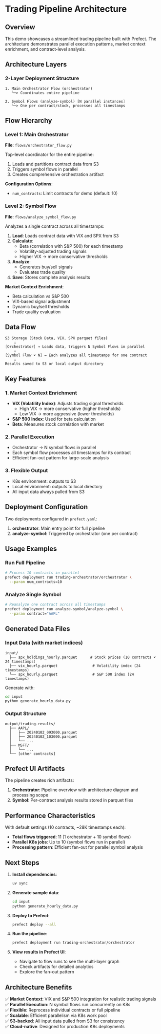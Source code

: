 # Trading Pipeline Architecture

## Overview

This demo showcases a streamlined trading pipeline built with Prefect. The architecture demonstrates parallel execution patterns, market context enrichment, and contract-level analysis.

## Architecture Layers

### 2-Layer Deployment Structure

```
1. Main Orchestrator Flow (orchestrator)
   └─> Coordinates entire pipeline
   
2. Symbol Flows (analyze-symbol) [N parallel instances]
   └─> One per contract/stock, processes all timestamps
```

## Flow Hierarchy

### Level 1: Main Orchestrator
**File**: `flows/orchestrator_flow.py`

Top-level coordinator for the entire pipeline:
1. Loads and partitions contract data from S3
2. Triggers symbol flows in parallel
3. Creates comprehensive orchestration artifact

**Configuration Options**:
- `num_contracts`: Limit contracts for demo (default: 10)

### Level 2: Symbol Flow
**File**: `flows/analyze_symbol_flow.py`

Analyzes a single contract across all timestamps:
1. **Load**: Loads contract data with VIX and SPX from S3
2. **Calculate**: 
   - Beta (correlation with S&P 500) for each timestamp
   - Volatility-adjusted trading signals
   - Higher VIX → more conservative thresholds
3. **Analyze**: 
   - Generates buy/sell signals
   - Evaluates trade quality
4. **Save**: Stores complete analysis results

**Market Context Enrichment**:
- Beta calculation vs S&P 500
- VIX-based signal adjustment
- Dynamic buy/sell thresholds
- Trade quality evaluation

## Data Flow

```
S3 Storage (Stock Data, VIX, SPX parquet files)
    ↓
[Orchestrator] → Loads data, triggers N Symbol Flows in parallel
    ↓
[Symbol Flow × N] → Each analyzes all timestamps for one contract
    ↓
Results saved to S3 or local output directory
```

## Key Features

### 1. Market Context Enrichment
- **VIX (Volatility Index)**: Adjusts trading signal thresholds
  - High VIX → more conservative (higher thresholds)
  - Low VIX → more aggressive (lower thresholds)
- **S&P 500 Index**: Used for beta calculation
- **Beta**: Measures stock correlation with market

### 2. Parallel Execution
- Orchestrator → N symbol flows in parallel
- Each symbol flow processes all timestamps for its contract
- Efficient fan-out pattern for large-scale analysis

### 3. Flexible Output
- K8s environment: outputs to S3
- Local environment: outputs to local directory
- All input data always pulled from S3

## Deployment Configuration

Two deployments configured in `prefect.yaml`:

1. **orchestrator**: Main entry point for full pipeline
2. **analyze-symbol**: Triggered by orchestrator (one per contract)

## Usage Examples

### Run Full Pipeline
```bash
# Process 10 contracts in parallel
prefect deployment run trading-orchestrator/orchestrator \
  --param num_contracts=10
```

### Analyze Single Symbol
```bash
# Reanalyze one contract across all timestamps
prefect deployment run analyze-symbol/analyze-symbol \
  --param contract="AAPL"
```

## Generated Data Files

### Input Data (with market indices)
```
input/
  ├── spx_holdings_hourly.parquet      # Stock prices (10 contracts × 24 timestamps)
  ├── vix_hourly.parquet                # Volatility index (24 timestamps)
  └── spx_hourly.parquet                # S&P 500 index (24 timestamps)
```

Generate with:
```bash
cd input
python generate_hourly_data.py
```

### Output Structure
```
output/trading-results/
  ├── AAPL/
  │   ├── 20240102_093000.parquet
  │   ├── 20240102_103000.parquet
  │   └── ...
  ├── MSFT/
  │   └── ...
  └── [other contracts]
```

## Prefect UI Artifacts

The pipeline creates rich artifacts:

1. **Orchestrator**: Pipeline overview with architecture diagram and processing scope
2. **Symbol**: Per-contract analysis results stored in parquet files

## Performance Characteristics

With default settings (10 contracts, ~28K timestamps each):
- **Total flows triggered**: 11 (1 orchestrator + 10 symbol flows)
- **Parallel K8s jobs**: Up to 10 (symbol flows run in parallel)
- **Processing pattern**: Efficient fan-out for parallel symbol analysis

## Next Steps

1. **Install dependencies**:
   ```bash
   uv sync
   ```

2. **Generate sample data**:
   ```bash
   cd input
   python generate_hourly_data.py
   ```

3. **Deploy to Prefect**:
   ```bash
   prefect deploy --all
   ```

4. **Run the pipeline**:
   ```bash
   prefect deployment run trading-orchestrator/orchestrator
   ```

5. **View results in Prefect UI**:
   - Navigate to flow runs to see the multi-layer graph
   - Check artifacts for detailed analytics
   - Explore the fan-out pattern

## Architecture Benefits

✅ **Market Context**: VIX and S&P 500 integration for realistic trading signals  
✅ **Parallel Execution**: N symbol flows run concurrently on K8s  
✅ **Flexible**: Reprocess individual contracts or full pipeline  
✅ **Scalable**: Efficient parallelism via K8s work pool  
✅ **S3-backed**: All input data pulled from S3 for consistency  
✅ **Cloud-native**: Designed for production K8s deployments  

